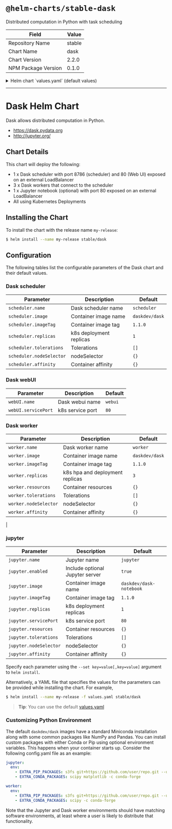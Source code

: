 # `@helm-charts/stable-dask`

Distributed computation in Python with task scheduling

| Field               | Value  |
| ------------------- | ------ |
| Repository Name     | stable |
| Chart Name          | dask   |
| Chart Version       | 2.2.0  |
| NPM Package Version | 0.1.0  |

<details>

<summary>Helm chart `values.yaml` (default values)</summary>

```yaml
# nameOverride: dask
# fullnameOverride: dask

scheduler:
  name: scheduler
  image:
    repository: 'daskdev/dask'
    tag: 1.1.0
    pullPolicy: IfNotPresent
  replicas: 1
  serviceType: 'LoadBalancer'
  servicePort: 8786
  resources:
    {}
    # limits:
    #   cpu: 1.8
    #   memory: 6G
    # requests:
    #   cpu: 1.8
    #   memory: 6G
  tolerations: []
  nodeSelector: {}
  affinity: {}

webUI:
  name: webui
  servicePort: 80

worker:
  name: worker
  image:
    repository: 'daskdev/dask'
    tag: 1.1.0
    pullPolicy: IfNotPresent
  replicas: 3
  aptPackages: >-
  default_resources: # overwritten by resource limits if they exist
    cpu: 1
    memory: '4GiB'
  env:
    # - name: EXTRA_CONDA_PACKAGES
    #   value: numba xarray -c conda-forge
    # - name: EXTRA_PIP_PACKAGES
    #   value: s3fs dask-ml --upgrade
  resources:
    {}
    # limits:
    #   cpu: 1
    #   memory: 3G
    # requests:
    #   cpu: 1
    #   memory: 3G
  tolerations: []
  nodeSelector: {}
  affinity: {}

jupyter:
  name: jupyter
  enabled: true
  image:
    repository: 'daskdev/dask-notebook'
    tag: 1.1.0
    pullPolicy: IfNotPresent
  replicas: 1
  serviceType: 'LoadBalancer'
  servicePort: 80
  password: 'sha1:aae8550c0a44:9507d45e087d5ee481a5ce9f4f16f37a0867318c' # 'dask'
  env:
    # - name: EXTRA_CONDA_PACKAGES
    #   value: numba xarray -c conda-forge
    # - name: EXTRA_PIP_PACKAGES
    #   value: s3fs dask-ml --upgrade
  resources:
    {}
    # limits:
    #   cpu: 2
    #   memory: 6G
    # requests:
    #   cpu: 2
    #   memory: 6G
  tolerations: []
  nodeSelector: {}
  affinity: {}
```

</details>

---

# Dask Helm Chart

Dask allows distributed computation in Python.

- https://dask.pydata.org
- http://jupyter.org/

## Chart Details

This chart will deploy the following:

- 1 x Dask scheduler with port 8786 (scheduler) and 80 (Web UI) exposed on an external LoadBalancer
- 3 x Dask workers that connect to the scheduler
- 1 x Jupyter notebook (optional) with port 80 exposed on an external LoadBalancer
- All using Kubernetes Deployments

## Installing the Chart

To install the chart with the release name `my-release`:

```bash
$ helm install --name my-release stable/dask
```

## Configuration

The following tables list the configurable parameters of the Dask chart and their default values.

### Dask scheduler

| Parameter                | Description             | Default        |
| ------------------------ | ----------------------- | -------------- |
| `scheduler.name`         | Dask scheduler name     | `scheduler`    |
| `scheduler.image`        | Container image name    | `daskdev/dask` |
| `scheduler.imageTag`     | Container image tag     | `1.1.0`        |
| `scheduler.replicas`     | k8s deployment replicas | `1`            |
| `scheduler.tolerations`  | Tolerations             | `[]`           |
| `scheduler.nodeSelector` | nodeSelector            | `{}`           |
| `scheduler.affinity`     | Container affinity      | `{}`           |

### Dask webUI

| Parameter           | Description      | Default |
| ------------------- | ---------------- | ------- |
| `webUI.name`        | Dask webui name  | `webui` |
| `webUI.servicePort` | k8s service port | `80`    |

### Dask worker

| Parameter             | Description                     | Default        |
| --------------------- | ------------------------------- | -------------- |
| `worker.name`         | Dask worker name                | `worker`       |
| `worker.image`        | Container image name            | `daskdev/dask` |
| `worker.imageTag`     | Container image tag             | `1.1.0`        |
| `worker.replicas`     | k8s hpa and deployment replicas | `3`            |
| `worker.resources`    | Container resources             | `{}`           |
| `worker.tolerations`  | Tolerations                     | `[]`           |
| `worker.nodeSelector` | nodeSelector                    | `{}`           |
| `worker.affinity`     | Container affinity              | `{}`           |

|

### jupyter

| Parameter              | Description                     | Default                 |
| ---------------------- | ------------------------------- | ----------------------- |
| `jupyter.name`         | Jupyter name                    | `jupyter`               |
| `jupyter.enabled`      | Include optional Jupyter server | `true`                  |
| `jupyter.image`        | Container image name            | `daskdev/dask-notebook` |
| `jupyter.imageTag`     | Container image tag             | `1.1.0`                 |
| `jupyter.replicas`     | k8s deployment replicas         | `1`                     |
| `jupyter.servicePort`  | k8s service port                | `80`                    |
| `jupyter.resources`    | Container resources             | `{}`                    |
| `jupyter.tolerations`  | Tolerations                     | `[]`                    |
| `jupyter.nodeSelector` | nodeSelector                    | `{}`                    |
| `jupyter.affinity`     | Container affinity              | `{}`                    |

Specify each parameter using the `--set key=value[,key=value]` argument to `helm install`.

Alternatively, a YAML file that specifies the values for the parameters can be provided while installing the chart. For example,

```bash
$ helm install --name my-release -f values.yaml stable/dask
```

> **Tip**: You can use the default [values.yaml](values.yaml)

### Customizing Python Environment

The default `daskdev/dask` images have a standard Miniconda installation along
with some common packages like NumPy and Pandas. You can install custom packages
with either Conda or Pip using optional environment variables. This happens
when your container starts up. Consider the following config.yaml file as an
example:

```yaml
jupyter:
  env:
    - EXTRA_PIP_PACKAGES: s3fs git+https://github.com/user/repo.git --upgrade
    - EXTRA_CONDA_PACKAGES: scipy matplotlib -c conda-forge

worker:
  env:
    - EXTRA_PIP_PACKAGES: s3fs git+https://github.com/user/repo.git --upgrade
    - EXTRA_CONDA_PACKAGES: scipy -c conda-forge
```

Note that the Jupyter and Dask worker environments should have matching
software environments, at least where a user is likely to distribute that
functionality.
